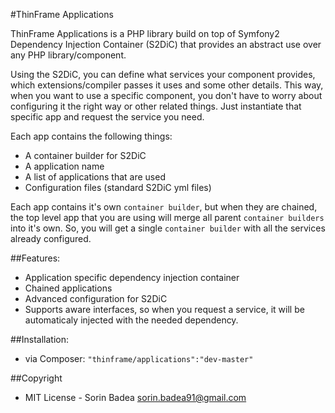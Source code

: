 #ThinFrame Applications

ThinFrame Applications is a PHP library build on top of Symfony2 Dependency Injection Container (S2DiC) that provides an abstract use over any PHP library/component.


Using the S2DiC, you can define what services your component provides, which extensions/compiler passes it uses and some other details. This way, when you want to use a specific component, you don't have to worry about configuring it the right way or other related things. Just instantiate that specific app and request the service you need.

Each app contains the following things:

* A container builder for S2DiC
* A application name
* A list of applications that are used
* Configuration files (standard S2DiC yml files)

Each app contains it's own `container builder`, but when they are chained, the top level app that you are using will merge all parent `container builders` into it's own. So, you will get a single `container builder` with all the services already configured.

##Features:

* Application specific dependency injection container
* Chained applications
* Advanced configuration for S2DiC
* Supports aware interfaces, so when you request a service, it will be automaticaly injected with the needed dependency.


##Installation:

* via Composer: `"thinframe/applications":"dev-master"`


##Copyright

* MIT License - Sorin Badea <sorin.badea91@gmail.com>
